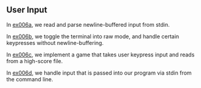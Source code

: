 ## User Input

In [ex006a](ex006a_stdin), we read and parse newline-buffered input from stdin.

In [ex006b](ex006b_capture_keypresses), we toggle the terminal into raw mode, and handle certain keypresses without newline-buffering.

In [ex006c](ex006c_game), we implement a game that takes user keypress input and reads from a high-score file.

In [ex006d](ex006d_piped_stdin), we handle input that is passed into our program via stdin from the command line.
